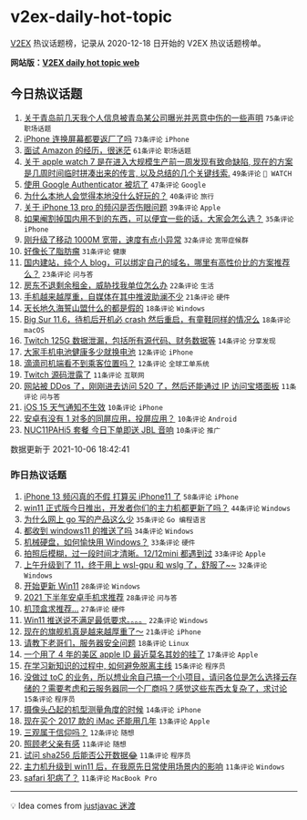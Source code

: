 # v2ex-daily-hot-topic

[V2EX](https://www.v2ex.com/) 热议话题榜，记录从 2020-12-18 日开始的 V2EX 热议话题榜单。

**网站版：[V2EX daily hot topic web](https://boojack.github.io/v2ex-daily-hot-topic-web/)**

## 今日热议话题

<!-- TODAY BEGIN -->

1. [关于青岛前几天我个人信息被青岛某公司曝光并恶意中伤的一些声明](https://www.v2ex.com/t/806072) `75条评论` `职场话题`
1. [iPhone 连换屏幕都要返厂了吗](https://www.v2ex.com/t/806087) `73条评论` `iPhone`
1. [面试 Amazon 的经历，很迷茫](https://www.v2ex.com/t/806050) `61条评论` `职场话题`
1. [关于 apple watch 7 是在进入大规模生产前一周发现有致命缺陷, 现在的方案是几周时间临时拼凑出来的传言, 以及总结的几个关键线索.](https://www.v2ex.com/t/806039) `49条评论` ` WATCH`
1. [使用 Google Authenticator 被坑了](https://www.v2ex.com/t/806112) `47条评论` `Google`
1. [为什么本地人会觉得本地没什么好玩的？](https://www.v2ex.com/t/806053) `40条评论` `旅行`
1. [关于 iPhone 13 pro 的频闪是否伤眼问题](https://www.v2ex.com/t/806067) `39条评论` `Apple`
1. [如果阉割掉国内用不到的东西，可以便宜一些的话，大家会怎么选？](https://www.v2ex.com/t/806052) `35条评论` `iPhone`
1. [刚升级了移动 1000M 宽带，速度有点小异常](https://www.v2ex.com/t/806095) `32条评论` `宽带症候群`
1. [好像长了脂肪瘤](https://www.v2ex.com/t/806038) `31条评论` `健康`
1. [国内建站，纯个人 blog，可以绑定自己的域名，哪里有高性价比的方案推荐么？](https://www.v2ex.com/t/806114) `23条评论` `问与答`
1. [房东不退剩余租金，威胁找我单位怎么办](https://www.v2ex.com/t/806124) `22条评论` `生活`
1. [手机越来越厚重，自媒体在其中推波助澜不少](https://www.v2ex.com/t/806058) `21条评论` `硬件`
1. [天长地久海誓山盟什么的都是假的](https://www.v2ex.com/t/806143) `18条评论` `Windows`
1. [Big Sur 11.6，待机后开机必 crash 然后重启，有童鞋同样的情况么](https://www.v2ex.com/t/806036) `18条评论` `macOS`
1. [Twitch 125G 数据泄漏，包括所有源代码、财务数据等](https://www.v2ex.com/t/806120) `14条评论` `分享发现`
1. [大家手机电池健康多少就换电池](https://www.v2ex.com/t/806103) `12条评论` `iPhone`
1. [滴滴司机端看不到乘客位置吗？](https://www.v2ex.com/t/806064) `12条评论` `全球工单系统`
1. [Twitch 源码泄露了](https://www.v2ex.com/t/806119) `11条评论` `互联网`
1. [网站被 DDos 了，刚刚进去访问 520 了，然后还能通过 IP 访问宝塔面板](https://www.v2ex.com/t/806065) `11条评论` `问与答`
1. [iOS 15 天气通知不生效](https://www.v2ex.com/t/806129) `10条评论` `iPhone`
1. [安卓有没有 1 对多的同屏应用，投屏应用？](https://www.v2ex.com/t/806075) `10条评论` `Android`
1. [NUC11PAHi5 套餐 今日下单即送 JBL 音响](https://www.v2ex.com/t/806060) `10条评论` `推广`

数据更新于 2021-10-06 18:42:41

<!-- TODAY END -->

### 昨日热议话题

<!-- YESTERDAY BEGIN -->

1. [iPhone 13 频闪真的不假 打算买 iPhone11 了](https://www.v2ex.com/t/805976) `58条评论` `iPhone`
1. [win11 正式版今日推出，开发者你们的主力机都更新了吗？](https://www.v2ex.com/t/805929) `44条评论` `Windows`
1. [为什么网上 go 写的产品这么少](https://www.v2ex.com/t/806003) `35条评论` `Go 编程语言`
1. [都收到 windows11 的推送了吗](https://www.v2ex.com/t/805915) `34条评论` `Windows`
1. [机械硬盘，如何愉快用 Windows？](https://www.v2ex.com/t/805963) `33条评论` `硬件`
1. [拍照后模糊，过一段时间才清晰。12/12mini 都遇到过](https://www.v2ex.com/t/805965) `33条评论` `Apple`
1. [上午升级到了 11，终于用上 wsl-gpu 和 wslg 了，舒服了~~](https://www.v2ex.com/t/805938) `32条评论` `Windows`
1. [开始更新 Win11](https://www.v2ex.com/t/805927) `28条评论` `Windows`
1. [2021 下半年安卓手机求推荐](https://www.v2ex.com/t/805951) `28条评论` `问与答`
1. [机顶盒求推荐...](https://www.v2ex.com/t/805916) `27条评论` `硬件`
1. [Win11 推送说不满足最低要求。。。。](https://www.v2ex.com/t/805975) `22条评论` `Windows`
1. [现在的旗舰机真是越来越厚重了～](https://www.v2ex.com/t/805935) `21条评论` `iPhone`
1. [请教下老哥们，服务器安全问题](https://www.v2ex.com/t/805940) `18条评论` `Linux`
1. [一个用了 4 年的美区 apple ID 最近莫名其妙的挂了](https://www.v2ex.com/t/805947) `17条评论` `Apple`
1. [在学习新知识的过程中, 如何避免脱离主线](https://www.v2ex.com/t/805953) `15条评论` `程序员`
1. [没做过 toC 的业务，所以想业余自己搞一个小项目，请问各位是怎么选择云存储的？需要考虑和云服务器同一个厂商吗？感觉这些东西太复杂了，求讨论](https://www.v2ex.com/t/805941) `15条评论` `程序员`
1. [摄像头凸起的机型测量角度的时候](https://www.v2ex.com/t/805945) `14条评论` `iPhone`
1. [现在买个 2017 款的 iMac 还能用几年](https://www.v2ex.com/t/805993) `13条评论` `Apple`
1. [三观属于信仰吗？](https://www.v2ex.com/t/805960) `12条评论` `随想`
1. [照顾老父亲有感](https://www.v2ex.com/t/806001) `11条评论` `随想`
1. [试问 sha256 后能否公开数据😂](https://www.v2ex.com/t/805989) `11条评论` `程序员`
1. [主力机升级到 win11 后，在我原先日常使用场景内的影响](https://www.v2ex.com/t/805984) `11条评论` `Windows`
1. [safari 犯病了？](https://www.v2ex.com/t/805981) `11条评论` `MacBook Pro`

<!-- YESTERDAY END -->

---

💡 Idea comes from [justjavac 迷渡](https://github.com/justjavac/)
